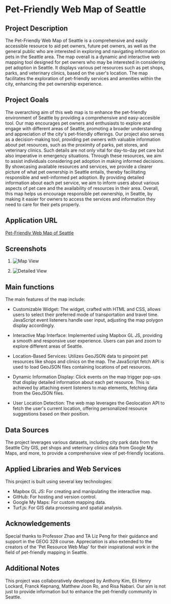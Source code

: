# Pet-Friendly Web Map of Seattle

## Project Description
The Pet-Friendly Web Map of Seattle is a comprehensive and easily accessible resource to aid pet owners, future pet owners, as well as the general public who are interested in exploring and navigating information on pets in the Seattle area. The map overall is a dynamic and interactive web mapping tool designed for pet owners who may be interested in considering pet adoption in Seattle. It displays various pet resources such as pet shops, parks, and veterinary clinics, based on the user's location. The map facilitates the exploration of pet-friendly services and amenities within the city, enhancing the pet ownership experience.

## Project Goals
The overarching aim of this web map is to enhance the pet-friendly environment of Seattle by providing a comprehensive and easy-accesible tool. Our map encourages pet owners and enthusiasts to explore and engage with different areas of Seattle, promoting a broader understanding and appreciation of the city's pet-friendly offerings. Our project also serves as a decision-making tool, providing pet owners with valuable information about pet resources, such as the proximity of parks, pet stores, and veterinary clinics. Such details are not only vital for day-to-day pet care but also imperative in emergency situations. Through these resources, we aim to assist individuals considering pet adoption in making informed decisions. By showcasing available resources and services, we provide a clearer picture of what pet ownership in Seattle entails, thereby facilitating responsible and well-informed pet adoption. By providing detailed information about each pet service, we aim to inform users about various aspects of pet care and the availability of resources in their area. Overall, this map helps us encourage responsible pet ownership, in Seattle, by making it easier for owners to access the services and information they need to care for their pets properly.

## Application URL
[Pet-Friendly Web Map of Seattle](https://risan03-2165658.github.io/geog328_pet_friendly/index.html)

## Screenshots
1. ![Map View](https://github.com/your-username/your-repo-name/blob/main/img/example1.png?raw=true)

2. ![Detailed View](https://github.com/your-username/your-repo-name/blob/main/img/example2.png?raw=true)

## Main functions
The main features of the map include:

* Customizable Widget: The widget, crafted with HTML and CSS, allows users to select their preferred mode of transportation and travel time. JavaScript event listeners handle user input, adjusting the map polygon display accordingly.

* Interactive Map Interface: Implemented using Mapbox GL JS, providing a smooth and responsive user experience. Users can pan and zoom to explore different areas of Seattle.

* Location-Based Services: Utilizes GeoJSON data to pinpoint pet resources like shops and clinics on the map. The JavaScript fetch API is used to load GeoJSON files containing locations of pet resources.

* Dynamic Information Display: Click events on the map trigger pop-ups that display detailed information about each pet resource. This is achieved by attaching event listeners to map elements, fetching data from the GeoJSON files.

* User Location Detection: The web map leverages the Geolocation API to fetch the user's current location, offering personalized resource suggestions based on their position.

## Data Sources
The project leverages various datasets, including city park data from the Seattle City GIS, pet shops and veterinary clinics data from Google My Maps, and more, to provide a comprehensive view of pet-friendly locations.

## Applied Libraries and Web Services
This project is built using several key technologies:

* Mapbox GL JS: For creating and manipulating the interactive map.
* GitHub: For hosting and version control.
* Google My Maps: For custom mapping data.
* Turf.js: For GIS data processing and spatial analysis.

## Acknowledgements
Special thanks to Professor Zhao and TA Liz Peng for their guidance and support in the GEOG 328 course. Appreciation is also extended to the creators of the 'Pet Resource Web Map' for their inspirational work in the field of pet-friendly mapping in Seattle.

## Additional Notes
This project was collaboratively developed by Anthony Kim, Eli Henry Lockard, Franck Kepnang, Matthew Joon Ro, and Risa Nabari. Our aim is not just to provide information but to enhance the pet-friendly community in Seattle.
